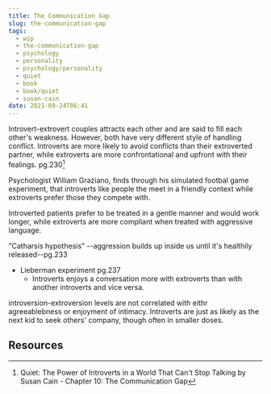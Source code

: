 ```yaml
---
title: The Communication Gap
slug: the-communication-gap
tags:
  - wip
  - the-communication-gap
  - psychology
  - personality
  - psychology/personality
  - quiet
  - book
  - book/quiet
  - susan-cain
date: 2021-09-24T06:41
---
```



Introvert-extrovert couples attracts each other and are said to fill each
other's weakness. However, both have very different style of handling conflict.
Introverts are more likely to avoid conflicts than their extroverted partner,
while extroverts are more confrontational and upfront with their fealings.
pg.230[^1]

Psychologist William Graziano, finds through his simulated footbal game
experiment, that introverts like people the meet in a friendly context while
extroverts prefer those they compete with.

Introverted patients prefer to be treated in a gentle manner and would work
longer, while extroverts are more compliant when treated with aggressive
language.

"Catharsis hypothesis" --aggression builds up inside us until it's healthily
released--pg.233

- Lieberman experiment pg.237
  - Introverts enjoys a conversation more with extroverts than with another
    introverts and vice versa.

introversion-extroversion levels are not correlated with eithr agreeablebness or
enjoyment of intimacy. Introverts are just as likely as the next kid to seek
others' company, though often in smaller doses.


## Resources

[^1]: Quiet: The Power of Introverts in a World That Can't Stop Talking by Susan Cain - Chapter 10: The Communication Gap

